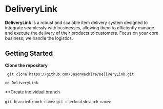 # DeliveryLink
**DeliveryLink** is a robust and scalable item delivery system designed to integrate seamlessly with businesses, allowing them to efficiently manage and execute the delivery of their products to customers. Focus on your core business; we handle the logistics.

## Getting Started

**Clone the repository**

``` git clone https://github.com/JasonWachira/DeliveryLink.git```

```cd DeliveryLink```

**Create individual branch

```git branch<branch-name>```
```git checkout<branch-name>```